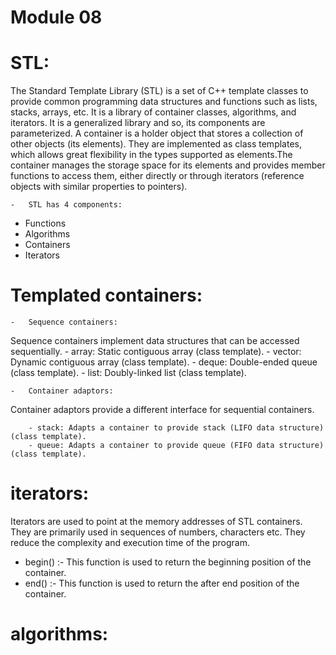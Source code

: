 # Module 08

# STL:

The Standard Template Library (STL) is a set of C++ template classes to provide common programming data structures and functions such as lists, stacks, arrays, etc. It is a library of container classes, algorithms, and iterators. It is a generalized library and so, its components are parameterized.
A container is a holder object that stores a collection of other objects (its elements). They are implemented as class templates, which allows great flexibility in the types supported as elements.The container manages the storage space for its elements and provides member functions to access them, either directly or through iterators (reference objects with similar properties to pointers).

    -   STL has 4 components:

- Functions
- Algorithms
- Containers
- Iterators
# Templated containers:

    -   Sequence containers:

Sequence containers implement data structures that can be accessed sequentially.
        - array: Static contiguous array (class template).
        - vector: Dynamic contiguous array (class template).
        - deque: Double-ended queue (class template).
        - list: Doubly-linked list (class template).

    -   Container adaptors:

Container adaptors provide a different interface for sequential containers.

        - stack: Adapts a container to provide stack (LIFO data structure) (class template).
        - queue: Adapts a container to provide queue (FIFO data structure) (class template).

# iterators:

Iterators are used to point at the memory addresses of STL containers. They are primarily used in sequences of numbers, characters etc. They reduce the complexity and execution time of the program.

- begin() :- This function is used to return the beginning position of the container.
- end() :- This function is used to return the after end position of the container.

# algorithms: